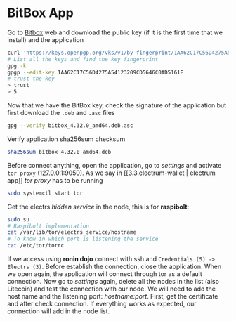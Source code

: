 # BitBox App
Go to [Bitbox](`https://github.com/digitalbitbox/bitbox-wallet-app/releases`) web and download the public key (if it is the first time that we install) and the application
```bash
curl 'https://keys.openpgp.org/vks/v1/by-fingerprint/1AA62C17C56D4275A54123209CD5646C0AD5161E' | gpg --import
# List all the keys and find the key fingerprint
gpg -k
gpgp --edit-key 1AA62C17C56D4275A54123209CD5646C0AD5161E
# trust the key
> trust
> 5
```
Now that we have the BitBox key, check the signature of the application but first download the `.deb` and `.asc` files
```bash
gpg --verify bitbox_4.32.0_amd64.deb.asc
```
Verify application sha256sum checksum
```bash
sha256sum bitbox_4.32.0_amd64.deb
```
Before connect anything, open the application, go to *settings* and activate `tor proxy` (127.0.0.1:9050). As we say in [[3.3.electrum-wallet | electrum app]] *tor proxy* has to be running
```bash
sudo systemctl start tor
```
Get the electrs *hidden service* in the node, this is for **raspibolt**:
```bash
sudo su
# Raspibolt implementation
cat /var/lib/tor/electrs_service/hostname
# To know in which port is listening the service
cat /etc/tor/torrc
```
If we access using **ronin dojo** connect with ssh and `Credentials (5) -> Electrs (3)`.
Before establish the connection, close the application. When we open again, the application will connect through tor as a default connection. Now go to *settings* again, delete all the nodes in the list (also Litecoin) and test the connection with our node. We will need to add the host name and the listening port: *hostname:port*. First, get the certificate and after check connection. If everything works as expected, our connection will add in the node list.